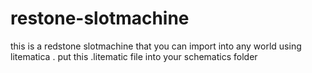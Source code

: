 # restone-slotmachine
this is a redstone slotmachine that you can import into any world using litematica . put this .litematic file into your schematics folder 
